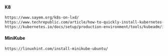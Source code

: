 #### K8
```html
https://www.sayem.org/k8s-on-lxd/
https://www.techrepublic.com/article/how-to-quickly-install-kubernetes-on-ubuntu/
https://kubernetes.io/docs/setup/production-environment/tools/kubeadm/install-kubeadm/
```
#### MiniKube
```html
https://linuxhint.com/install-minikube-ubuntu/
```
